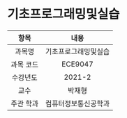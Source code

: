 # 기초프로그래밍및실습

| 항목 | 내용 |
| :-: | :-: |
| 과목명 | 기초프로그래밍및실습 |
| 과목 코드 | ECE9047 |
| 수강년도 | 2021-2 |
| 교수 | 박재형 |
| 주관 학과 | 컴퓨터정보통신공학과 |
